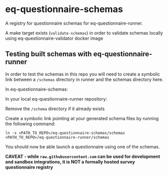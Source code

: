 # eq-questionnaire-schemas

A registry for questionnaire schemas for eq-questionnaire-runner.

A make target exists (`validate-schemas`) in order to validate schemas locally using eq-questionnaire-validator docker image
## Testing built schemas with eq-questionnaire-runner

In order to test the schemas in this repo you will need to create a symbolic link between a `/schemas` directory in runner and the schemas directory here. 

In eq-questionnaire-schemas:

In your local eq-questionnaire-runner repository:

Remove the `/schema` directory if it already exists

Create a symbolic link pointing at your generated schema files by running the following command:
```
ln -s <PATH_TO_REPO>/eq-questionnaire-schemas/schemas <PATH_TO_REPO>/eq-questionnaire-runner/schemas
```
You should now be able launch a questionnaire using one of the schemas.

**CAVEAT - while `raw.githubusercontent.com` can be used for development and sandbox integrations, it is NOT a formally hosted survey questionnaire registry**
